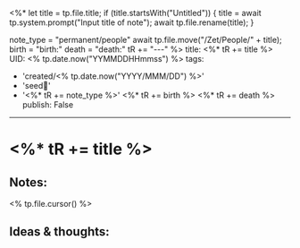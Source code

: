 <%* 
  let title = tp.file.title;
  if (title.startsWith("Untitled")) {
  	title = await tp.system.prompt("Input title of note");
    await tp.file.rename(title);
  }

  note_type = "permanent/people"
  await tp.file.move("/Zet/People/" + title);
  birth = "birth:"
  death = "death:"
  tR += "---"
%>
title: <%* tR += title %>
UID: <% tp.date.now("YYMMDDHHmmss") %>
tags:
  - 'created/<% tp.date.now("YYYY/MMM/DD") %>'
  - 'seed🥜'
  - '<%* tR += note_type %>'
<%* tR += birth %>
<%* tR += death %>
publish: False
---
# <%* tR += title %>

## Notes:
<% tp.file.cursor() %>

## Ideas & thoughts:
